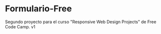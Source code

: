 # Formulario-Free

Segundo proyecto para el curso "Responsive Web Design Projects" de Free Code Camp.
v1

